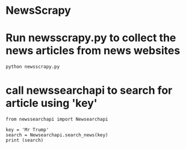 # NewsScrapy

# 

# Run newsscrapy.py to collect the news articles from news websites

	python newsscrapy.py

# call newssearchapi to search for article using 'key'


	from newssearchapi import Newsearchapi

	key = 'Mr Trump'
	search = Newsearchapi.search_news(key)
	print (search)
